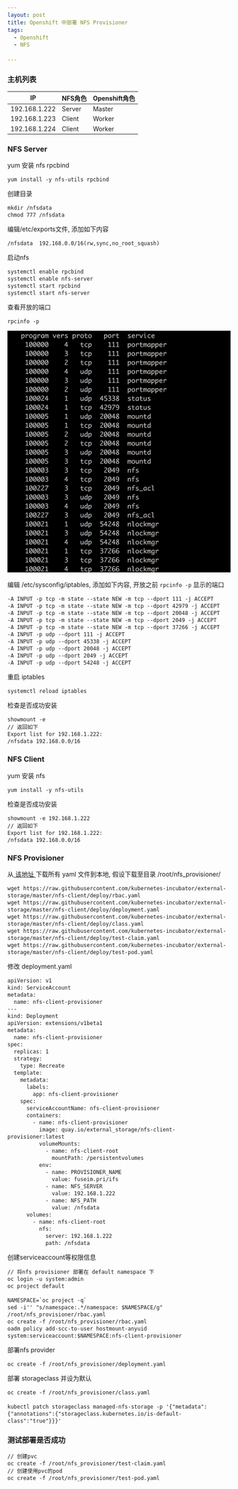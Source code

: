 ```yaml
---
layout: post
title: Openshift 中部署 NFS Provisioner
tags:
  - Openshift
  - NFS

---
```


### 主机列表

|IP|NFS角色|Openshift角色|
|---|---|---|
|192.168.1.222|Server|Master|
|192.168.1.223|Client|Worker|
|192.168.1.224|Client|Worker|

### NFS Server 

yum 安装 nfs rpcbind

```
yum install -y nfs-utils rpcbind
```

创建目录

```
mkdir /nfsdata
chmod 777 /nfsdata
```

编辑/etc/exports文件, 添加如下内容

```
/nfsdata  192.168.0.0/16(rw,sync,no_root_squash)
```

启动nfs

```
systemctl enable rpcbind
systemctl enable nfs-server
systemctl start rpcbind
systemctl start nfs-server
```

查看开放的端口

```
rpcinfo -p
```

![](https://raw.githubusercontent.com/arugaki/arugaki.github.io/master/images/nfs_rpcinfo.jpg)

编辑 /etc/sysconfig/iptables, 添加如下内容, 开放之前 `rpcinfo -p` 显示的端口

```
-A INPUT -p tcp -m state --state NEW -m tcp --dport 111 -j ACCEPT
-A INPUT -p tcp -m state --state NEW -m tcp --dport 42979 -j ACCEPT
-A INPUT -p tcp -m state --state NEW -m tcp --dport 20048 -j ACCEPT
-A INPUT -p tcp -m state --state NEW -m tcp --dport 2049 -j ACCEPT
-A INPUT -p tcp -m state --state NEW -m tcp --dport 37266 -j ACCEPT
-A INPUT -p udp --dport 111 -j ACCEPT
-A INPUT -p udp --dport 45338 -j ACCEPT
-A INPUT -p udp --dport 20048 -j ACCEPT
-A INPUT -p udp --dport 2049 -j ACCEPT
-A INPUT -p udp --dport 54248 -j ACCEPT
```

重启 iptables

```
systemctl reload iptables
```

检查是否成功安装

```
showmount -e
// 返回如下
Export list for 192.168.1.222:
/nfsdata 192.168.0.0/16
```

### NFS Client

yum 安装 nfs

```
yum install -y nfs-utils
```

检查是否成功安装

```
showmount -e 192.168.1.222
// 返回如下
Export list for 192.168.1.222:
/nfsdata 192.168.0.0/16
```

### NFS Provisioner

从<a href="https://github.com/kubernetes-incubator/external-storage/tree/master/nfs-client/deploy"> 该地址 </a> 下载所有 yaml 文件到本地, 假设下载至目录 /root/nfs_provisioner/

```
wget https://raw.githubusercontent.com/kubernetes-incubator/external-storage/master/nfs-client/deploy/rbac.yaml
wget https://raw.githubusercontent.com/kubernetes-incubator/external-storage/master/nfs-client/deploy/deployment.yaml
wget https://raw.githubusercontent.com/kubernetes-incubator/external-storage/master/nfs-client/deploy/class.yaml
wget https://raw.githubusercontent.com/kubernetes-incubator/external-storage/master/nfs-client/deploy/test-claim.yaml
wget https://raw.githubusercontent.com/kubernetes-incubator/external-storage/master/nfs-client/deploy/test-pod.yaml

```
修改 deployment.yaml

```
apiVersion: v1
kind: ServiceAccount
metadata:
  name: nfs-client-provisioner
---
kind: Deployment
apiVersion: extensions/v1beta1
metadata:
  name: nfs-client-provisioner
spec:
  replicas: 1
  strategy:
    type: Recreate
  template:
    metadata:
      labels:
        app: nfs-client-provisioner
    spec:
      serviceAccountName: nfs-client-provisioner
      containers:
        - name: nfs-client-provisioner
          image: quay.io/external_storage/nfs-client-provisioner:latest
          volumeMounts:
            - name: nfs-client-root
              mountPath: /persistentvolumes
          env:
            - name: PROVISIONER_NAME
              value: fuseim.pri/ifs
            - name: NFS_SERVER
              value: 192.168.1.222
            - name: NFS_PATH
              value: /nfsdata
      volumes:
        - name: nfs-client-root
          nfs:
            server: 192.168.1.222
            path: /nfsdata
```

创建serviceaccount等权限信息

```
// 将nfs provisioner 部署在 default namespace 下
oc login -u system:admin
oc project default

NAMESPACE=`oc project -q`
sed -i'' "s/namespace:.*/namespace: $NAMESPACE/g" /root/nfs_provisioner/rbac.yaml
oc create -f /root/nfs_provisioner/rbac.yaml
oadm policy add-scc-to-user hostmount-anyuid system:serviceaccount:$NAMESPACE:nfs-client-provisioner
```

部署nfs provider

```
oc create -f /root/nfs_provisioner/deployment.yaml
```

部署 storageclass 并设为默认

```
oc create -f /root/nfs_provisioner/class.yaml

kubectl patch storageclass managed-nfs-storage -p '{"metadata": {"annotations":{"storageclass.kubernetes.io/is-default-class":"true"}}}'
```

### 测试部署是否成功

```
// 创建pvc
oc create -f /root/nfs_provisioner/test-claim.yaml
// 创建使用pvc的pod
oc create -f /root/nfs_provisioner/test-pod.yaml
```





